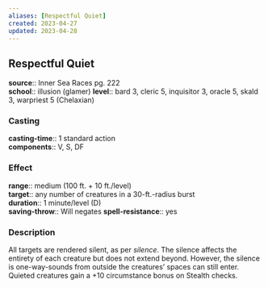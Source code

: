 ```yaml
---
aliases: [Respectful Quiet]
created: 2023-04-27
updated: 2023-04-28
---
```


## Respectful Quiet

**source**:: Inner Sea Races pg. 222  
**school**:: illusion (glamer)
**level**:: bard 3, cleric 5, inquisitor 3, oracle 5, skald 3, warpriest 5 (Chelaxian)

### Casting

**casting-time**:: 1 standard action  
**components**:: V, S, DF

### Effect

**range**:: medium (100 ft. + 10 ft./level)  
**target**:: any number of creatures in a 30-ft.-radius burst  
**duration**:: 1 minute/level (D)  
**saving-throw**:: Will negates
**spell-resistance**:: yes

### Description

All targets are rendered silent, as per *silence*. The silence affects the entirety of each creature but does not extend beyond. However, the silence is one-way-sounds from outside the creatures’ spaces can still enter. Quieted creatures gain a +10 circumstance bonus on Stealth checks.
